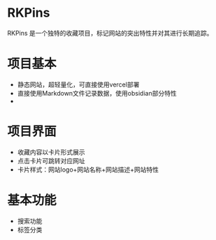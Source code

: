 # RKPins
RKPins 是一个独特的收藏项目，标记网站的突出特性并对其进行长期追踪。

# 项目基本
- 静态网站，超轻量化，可直接使用vercel部署
- 直接使用Markdown文件记录数据，使用obsidian部分特性
- 

# 项目界面
- 收藏内容以卡片形式展示
- 点击卡片可跳转对应网址
- 卡片样式：网站logo+网站名称+网站描述+网站特性

# 基本功能
- 搜索功能
- 标签分类
